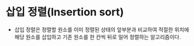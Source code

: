 # 삽입 정렬(Insertion sort)

- 삽입 정렬은 정렬할 원소를 이미 정렬된 상태의 앞부분과 비교하여 적절한 위치에 해당 원소를 삽입하고 기존 원소를 한 칸씩 뒤로 밀어 정렬하는 알고리즘이다.


